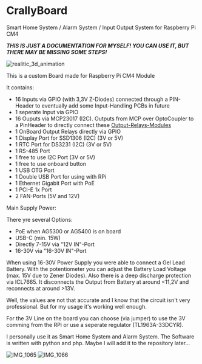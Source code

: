 # CrallyBoard
Smart Home System / Alarm System / Input Output System for Raspberry Pi CM4

***THIS IS JUST A DOCUMENTATION FOR MYSELF! YOU CAN USE IT, BUT THERE MAY BE MISSING SOME STEPS!***

![realitic_3d_animation](https://user-images.githubusercontent.com/22455230/195521964-db55e1d1-5743-4786-8821-365f7dfaded0.png)


This is a custom Board made for Raspberry Pi CM4 Module

It contains:

- 16 Inputs via GPIO (with 3,3V Z-Diodes) connected through a PIN-Header to eventually add some Input-Handling PCBs in future
- 1 seperate Input via GPIO
- 16 Ouputs via MCP23017 (I2C). Outputs from MCP over OptoCoupler to a PinHeader to directly connect these [Output-Relays-Modules ](https://www.amazon.de/-/en/AZDelivery-optocoupler-low-level-compatible-including/dp/B07N2Z1DWG/ref=sr_1_2?crid=32S2CZSB2PI05&keywords=12v%2B16%2Bch%2Brelais%2Bmodul&qid=1665641353&sprefix=12v%2B16%2Bch%2Brelays%2Bmodule%2Caps%2C74&sr=8-2&th=1)
- 1 OnBoard Output Relays directly via GPIO
- 1 Display Port for SSD1306 (I2C) (3V or 5V)
- 1 RTC Port for DS3231 (I2C) (3V or 5V)
- 1 RS-485 Port
- 1 free to use I2C Port (3V or 5V)
- 1 free to use onboard button
- 1 USB OTG Port
- 1 Double USB Port for using with RPi
- 1 Ethernet Gigabit Port with PoE
- 1 PCI-E 1x Port
- 2 FAN-Ports (5V and 12V)


Main Supply Power:

There yre several Options:

- PoE when AG5300 or AG5400 is on board
- USB-C (min. 15W)
- Directly 7-15V via "12V IN"-Port
- 16-30V via "16-30V IN"-Port

When using 16-30V Power Supply you were able to connect a Gel Lead Battery. With the potentiometer you can adjust the Battery Load Voltage (max. 15V due to Zener Diodes).
Also there is a deep discharge protection via ICL7665. It disconnects the Output from Battery at around <11,2V and reconnects at around >13V.

Well, the values are not that accurate and I know that the circuit isn't very professional. But for my usage it's working well enough.

For the 3V Line on the board you can choose (via jumper) to use the 3V comming from the RPi or use a seperate regulator (TL1963A-33DCYR).



I personally use it as Smart Home System and Alarm System. The Software is written with python and php. Maybe I will add it to the repository later...





![IMG_1065](https://user-images.githubusercontent.com/22455230/195527038-1a63e60b-063c-459c-8f7f-5adf4385f057.jpg)
![IMG_1066](https://user-images.githubusercontent.com/22455230/195527064-88f9427e-89a1-447b-8955-54e90a455bb1.jpg)
